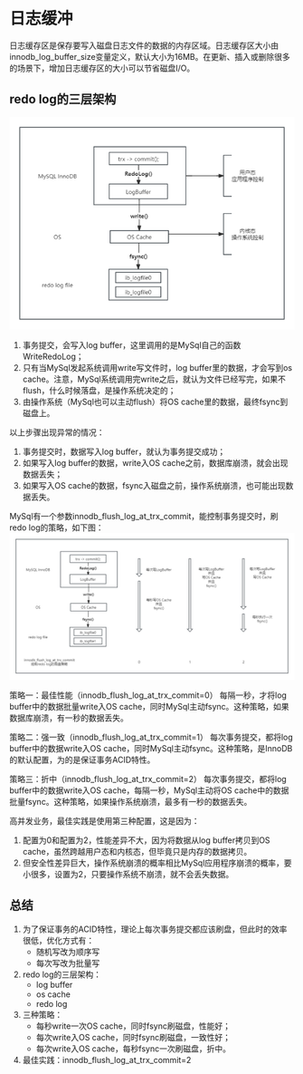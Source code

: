 # 日志缓冲
日志缓存区是保存要写入磁盘日志文件的数据的内存区域。日志缓存区大小由innodb_log_buffer_size变量定义，默认大小为16MB。在更新、插入或删除很多的场景下，增加日志缓存区的大小可以节省磁盘I/O。

## redo log的三层架构
![redo log的三层架构](../image/MySQL/log-buffer.png)

1. 事务提交，会写入log buffer，这里调用的是MySql自己的函数WriteRedoLog；
2. 只有当MySql发起系统调用write写文件时，log buffer里的数据，才会写到os cache。注意，MySql系统调用完write之后，就认为文件已经写完，如果不flush，什么时候落盘，是操作系统决定的；
3. 由操作系统（MySql也可以主动flush）将OS cache里的数据，最终fsync到磁盘上。

以上步骤出现异常的情况：
1. 事务提交时，数据写入log buffer，就认为事务提交成功；
2. 如果写入log buffer的数据，write入OS cache之前，数据库崩溃，就会出现数据丢失；
3. 如果写入OS cache的数据，fsync入磁盘之前，操作系统崩溃，也可能出现数据丢失。

MySql有一个参数innodb_flush_log_at_trx_commit，能控制事务提交时，刷redo log的策略，如下图：
![innodb_flush_log_at_trx_commit](../image/MySQL/log-buffer2.png)

策略一：最佳性能（innodb_flush_log_at_trx_commit=0）
每隔一秒，才将log buffer中的数据批量write入OS cache，同时MySql主动fsync。这种策略，如果数据库崩溃，有一秒的数据丢失。

策略二：强一致（innodb_flush_log_at_trx_commit=1）
每次事务提交，都将log buffer中的数据write入OS cache，同时MySql主动fsync。这种策略，是InnoDB的默认配置，为的是保证事务ACID特性。

策略三：折中（innodb_flush_log_at_trx_commit=2）
每次事务提交，都将log buffer中的数据write入OS cache，每隔一秒，MySql主动将OS cache中的数据批量fsync。这种策略，如果操作系统崩溃，最多有一秒的数据丢失。

高并发业务，最佳实践是使用第三种配置，这是因为：
1. 配置为0和配置为2，性能差异不大，因为将数据从log buffer拷贝到OS cache，虽然跨越用户态和内核态，但毕竟只是内存的数据拷贝。
2. 但安全性差异巨大，操作系统崩溃的概率相比MySql应用程序崩溃的概率，要小很多，设置为2，只要操作系统不崩溃，就不会丢失数据。

## 总结
1. 为了保证事务的ACID特性，理论上每次事务提交都应该刷盘，但此时的效率很低，优化方式有：
	* 随机写改为顺序写
	* 每次写改为批量写
2. redo log的三层架构：
	* log buffer
	* os cache
	* redo log
3. 三种策略：
	* 每秒write一次OS cache，同时fsync刷磁盘，性能好；
	* 每次write入OS cache，同时fsync刷磁盘，一致性好；
	* 每次write入OS cache，每秒fsync一次刷磁盘，折中。
4. 最佳实践：innodb_flush_log_at_trx_commit=2